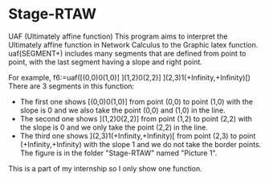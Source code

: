 # Stage-RTAW
UAF (Ultimately affine function)
This program aims to interpret the Ultimately affine function in Network Calculus to the Graphic latex function. 
uaf(SEGMENT+) includes many segments that are defined from point to point, with the last segment having a slope and right point.

For example, f6:=uaf([(0,0)0(1,0)] ](1,2)0(2,2)] ](2,3)1(+Infinity,+Infinity)[)
There are 3 segments in this function:
- The first one shows [(0,0)0(1,0)] from point (0,0) to point (1,0) with the slope is 0 and we also take the point (0,0) and (1,0) in the line.
- The second one shows ](1,2)0(2,2)] from point (1,2) to point (2,2) with the slope is 0 and we only take the point (2,2) in the line.
- The third one shows ](2,3)1(+Infinity,+Infinity)[ from point (2,3) to point (+Infinity,+Infinity) with the slope 1 and we do not take the border points.
The figure is in the folder "Stage-RTAW" named "Picture 1".

This is a part of my internship so I only show one function.
